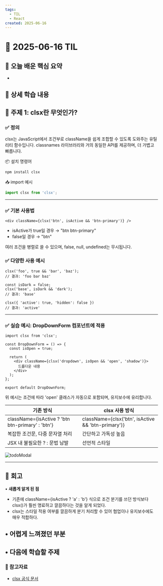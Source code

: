 ```yaml
---
tags:
  - TIL
  - React
created: 2025-06-16
---
```

# 📘 2025-06-16 TIL

## 📌 오늘 배운 핵심 요약
- 


## 🧠 상세 학습 내용

## 📍 주제 1: clsx란 무엇인가?
### ✅ 정의
clsx는 JavaScript에서 조건부로 className을 쉽게 조합할 수 있도록 도와주는 유틸리티 함수입니다. classnames 라이브러리와 거의 동일한 API를 제공하며, 더 가볍고 빠릅니다.

📦 설치 명령어
```bash
npm install clsx
```

 📥 import 예시
```ts
import clsx from 'clsx';
```

---

### ✅ 기본 사용법
```tsx
<div className={clsx('btn', isActive && 'btn-primary')} />
```
- isActive가 true일 경우 → "btn btn-primary"
- false일 경우 → "btn"

여러 조건을 병렬로 쓸 수 있으며, false, null, undefined는 무시됩니다.

### ✅ 다양한 사용 예시
```tsx
clsx('foo', true && 'bar', 'baz');
// 결과: 'foo bar baz'

const isDark = false;
clsx('base', isDark && 'dark');
// 결과: 'base'

clsx({ 'active': true, 'hidden': false })
// 결과: 'active'
```

---

### ✅ 실습 예시: DropDownForm 컴포넌트에 적용
```tsx
import clsx from 'clsx';

const DropDownForm = () => {
  const isOpen = true;

  return (
    <div className={clsx('dropdown', isOpen && 'open', 'shadow')}>
      드롭다운 내용
    </div>
  );
};

export default DropDownForm;
```
위 예시는 조건에 따라 'open' 클래스가 자동으로 포함되며, 유지보수에 유리합니다.

| **기존 방식**                                        | **clsx 사용 방식**                                     |
| ------------------------------------------------ | -------------------------------------------------- |
| className={isActive ? 'btn btn-primary' : 'btn'} | className={clsx('btn', isActive && 'btn-primary')} |
| 복잡한 조건문, 다중 문자열 처리                               | 간단하고 가독성 높음                                        |
| JSX 내 불필요한 ? : 문법 남발                             | 선언적 스타일                                            |


![todoModal](https://seonohblog.netlify.app/assets/todoModal.png)

---

## 💭 회고
• **새롭게 알게 된 점**
- 기존에 className={isActive ? 'a' : 'b'} 식으로 조건 분기를 쓰던 방식보다 clsx()가 훨씬 명료하고 깔끔하다는 것을 알게 되었다.
- clsx는 스타일 적용 여부를 깔끔하게 분기 처리할 수 있어 협업이나 유지보수에도 매우 적합하다.

• **어렵게 느껴졌던 부분**
- 
  
• **다음에 학습할 주제**
- 

### 🔗 참고자료
- [clsx 공식 문서](https://github.com/lukeed/clsx)
